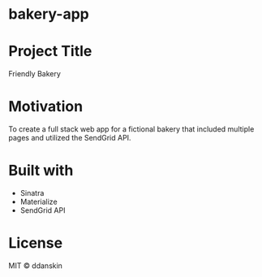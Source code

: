 # bakery-app

# Project Title
Friendly Bakery

# Motivation
To create a full stack web app for a fictional bakery that included multiple pages and utilized the SendGrid API.

# Built with
* Sinatra
* Materialize
* SendGrid API

# License
MIT &copy; ddanskin

